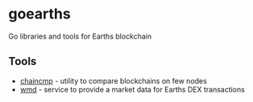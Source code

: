 # goearths
Go libraries and tools for Earths blockchain

## Tools

* [chaincmp](https://github.com/earthspay/goearths/blob/master/cmd/chaincmp/README.md) - utility to compare blockchains on few nodes
* [wmd](https://github.com/earthspay/goearths/blob/master/cmd/wmd/README.md) - service to provide a market data for Earths DEX transactions